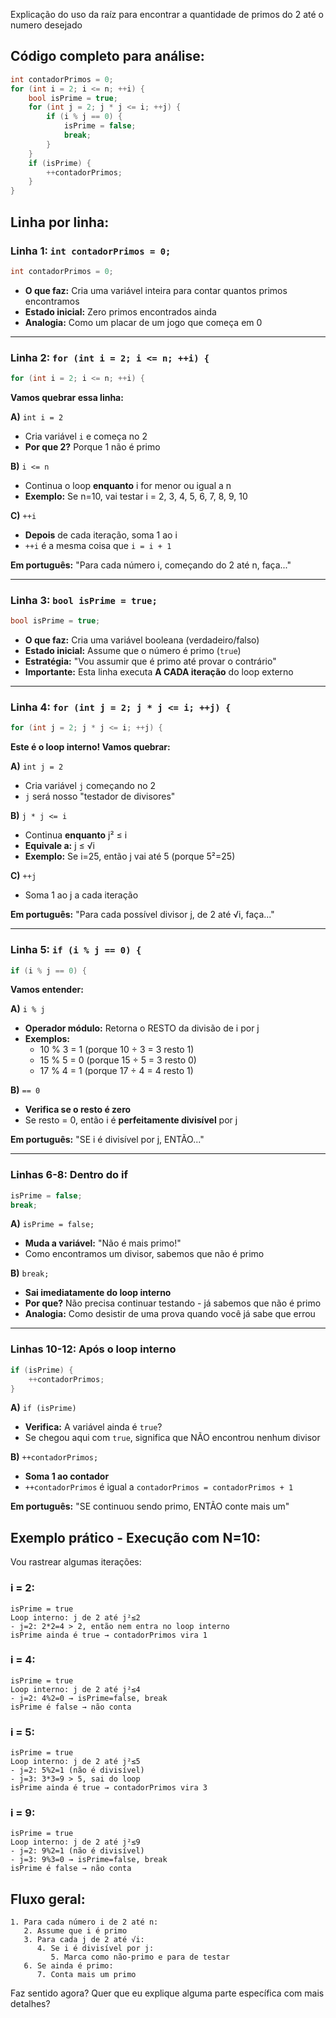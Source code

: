 Explicação do uso da raíz para encontrar a quantidade de primos do 2 até o numero desejado

## Código completo para análise:

```cpp
int contadorPrimos = 0;
for (int i = 2; i <= n; ++i) {
    bool isPrime = true;
    for (int j = 2; j * j <= i; ++j) {
        if (i % j == 0) {
            isPrime = false;
            break;
        }
    }
    if (isPrime) {
        ++contadorPrimos;
    }
}
```

## Linha por linha:

### **Linha 1:** `int contadorPrimos = 0;`
```cpp
int contadorPrimos = 0;
```
- **O que faz:** Cria uma variável inteira para contar quantos primos encontramos
- **Estado inicial:** Zero primos encontrados ainda
- **Analogia:** Como um placar de um jogo que começa em 0

---

### **Linha 2:** `for (int i = 2; i <= n; ++i) {`
```cpp
for (int i = 2; i <= n; ++i) {
```

**Vamos quebrar essa linha:**

**A)** `int i = 2` 
- Cria variável `i` e começa no 2
- **Por que 2?** Porque 1 não é primo

**B)** `i <= n`
- Continua o loop **enquanto** i for menor ou igual a n
- **Exemplo:** Se n=10, vai testar i = 2, 3, 4, 5, 6, 7, 8, 9, 10

**C)** `++i`
- **Depois** de cada iteração, soma 1 ao i
- `++i` é a mesma coisa que `i = i + 1`

**Em português:** "Para cada número i, começando do 2 até n, faça..."

---

### **Linha 3:** `bool isPrime = true;`
```cpp
bool isPrime = true;
```
- **O que faz:** Cria uma variável booleana (verdadeiro/falso)
- **Estado inicial:** Assume que o número é primo (`true`)
- **Estratégia:** "Vou assumir que é primo até provar o contrário"
- **Importante:** Esta linha executa **A CADA iteração** do loop externo

---

### **Linha 4:** `for (int j = 2; j * j <= i; ++j) {`
```cpp
for (int j = 2; j * j <= i; ++j) {
```

**Este é o loop interno! Vamos quebrar:**

**A)** `int j = 2`
- Cria variável `j` começando no 2
- `j` será nosso "testador de divisores"

**B)** `j * j <= i`
- Continua **enquanto** j² ≤ i
- **Equivale a:** j ≤ √i 
- **Exemplo:** Se i=25, então j vai até 5 (porque 5²=25)

**C)** `++j`
- Soma 1 ao j a cada iteração

**Em português:** "Para cada possível divisor j, de 2 até √i, faça..."

---

### **Linha 5:** `if (i % j == 0) {`
```cpp
if (i % j == 0) {
```

**Vamos entender:**

**A)** `i % j`
- **Operador módulo:** Retorna o RESTO da divisão de i por j
- **Exemplos:**
  - 10 % 3 = 1 (porque 10 ÷ 3 = 3 resto 1)
  - 15 % 5 = 0 (porque 15 ÷ 5 = 3 resto 0)
  - 17 % 4 = 1 (porque 17 ÷ 4 = 4 resto 1)

**B)** `== 0`
- **Verifica se o resto é zero**
- Se resto = 0, então i é **perfeitamente divisível** por j

**Em português:** "SE i é divisível por j, ENTÃO..."

---

### **Linhas 6-8:** Dentro do if
```cpp
isPrime = false;
break;
```

**A)** `isPrime = false;`
- **Muda a variável:** "Não é mais primo!"
- Como encontramos um divisor, sabemos que não é primo

**B)** `break;`
- **Sai imediatamente do loop interno**
- **Por que?** Não precisa continuar testando - já sabemos que não é primo
- **Analogia:** Como desistir de uma prova quando você já sabe que errou

---

### **Linhas 10-12:** Após o loop interno
```cpp
if (isPrime) {
    ++contadorPrimos;
}
```

**A)** `if (isPrime)`
- **Verifica:** A variável ainda é `true`?
- Se chegou aqui com `true`, significa que NÃO encontrou nenhum divisor

**B)** `++contadorPrimos;`
- **Soma 1 ao contador**
- `++contadorPrimos` é igual a `contadorPrimos = contadorPrimos + 1`

**Em português:** "SE continuou sendo primo, ENTÃO conte mais um"

## Exemplo prático - Execução com N=10:

Vou rastrear algumas iterações:

### **i = 2:**
```
isPrime = true
Loop interno: j de 2 até j²≤2
- j=2: 2*2=4 > 2, então nem entra no loop interno
isPrime ainda é true → contadorPrimos vira 1
```

### **i = 4:**
```
isPrime = true  
Loop interno: j de 2 até j²≤4
- j=2: 4%2=0 → isPrime=false, break
isPrime é false → não conta
```

### **i = 5:**
```
isPrime = true
Loop interno: j de 2 até j²≤5  
- j=2: 5%2=1 (não é divisível)
- j=3: 3*3=9 > 5, sai do loop
isPrime ainda é true → contadorPrimos vira 3
```

### **i = 9:**
```
isPrime = true
Loop interno: j de 2 até j²≤9
- j=2: 9%2=1 (não é divisível)  
- j=3: 9%3=0 → isPrime=false, break
isPrime é false → não conta
```

## Fluxo geral:

```
1. Para cada número i de 2 até n:
   2. Assume que i é primo
   3. Para cada j de 2 até √i:
      4. Se i é divisível por j:
         5. Marca como não-primo e para de testar
   6. Se ainda é primo:
      7. Conta mais um primo
```

Faz sentido agora? Quer que eu explique alguma parte específica com mais detalhes?